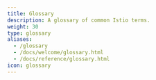 ```yaml
---
title: Glossary
description: A glossary of common Istio terms.
weight: 30
type: glossary
aliases:
  - /glossary
  - /docs/welcome/glossary.html
  - /docs/reference/glossary.html
icon: glossary
---
```

